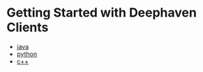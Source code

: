 # Getting Started with Deephaven Clients

* [java](java/README.md)
* [python](python/README.md)
* [c++](cpp/README.md)